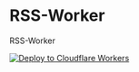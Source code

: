 # RSS-Worker

RSS-Worker

[![Deploy to Cloudflare Workers](https://deploy.workers.cloudflare.com/button)](https://deploy.workers.cloudflare.com/?url=https://github.com/kenspirit/rss-worker)
